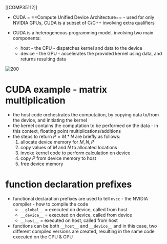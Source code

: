 [[COMP35112]]

- CUDA = ==Compute Unified Device Architecture== - used for only NVIDIA GPUs, CUDA is a subset of C/C++ involving extra qualifiers

- CUDA is a heterogeneous programming model, involving two main components:
	- host - the CPU - dispatches kernel and data to the device
	- device - the GPU - accelerates the provided kernel using data, and returns resulting data

![200](https://i.imgur.com/iLKHACU.png)

# CUDA example - matrix multiplication

- the host code orchestrates the computation, by copying data to/from the device, and initiating the kernel
- the kernel contains the computation to be performed on the data - in this context, floating point multiplications/additions
- the steps to return $P = M * N$ are briefly as follows:
	1. allocate device memory for $M, N, P$
	2. copy values of $M$ and $N$ to allocated locations
	3. invoke kernel code to perform calculation on device
	4. copy $P$ from device memory to host
	5. free device memory

# function declaration prefixes

- functional declaration prefixes are used to tell `nvcc` - the NVIDIA compiler - how to compile the code
	- `__global__` = executed on device, called from host
	- `__device__` = executed on device, called from device
	- `__host__` = executed on host, called from host
- functions can be both `__host__` and `__device__` and in this case, two different compiled versions are created, resulting in the same code executed on the CPU & GPU